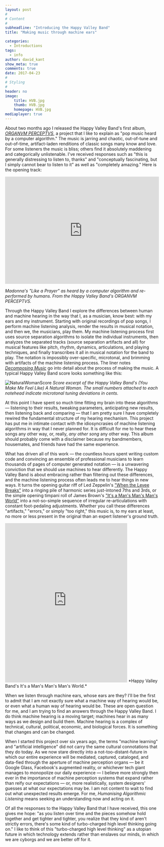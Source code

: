 ```yaml
---
layout: post
#
# Content
#
subheadline: "Introducing the Happy Valley Band"
title: "Making music through machine ears"

categories:
  - Introductions
tags:
  - info
author: david_kant
show_meta: true
comments: true
date: 2017-04-23
#
# Styling
#
header: no
image:
    title: HVB.jpg
    thumb: HVB.jpg
    homepage: HVB.jpg
mediaplayer: true
---
```


About two months ago I released the Happy Valley Band's first album, [_ORGANVM PERCEPTVS_](https://www.indexical.org/releases/happy-valley-band-organvm-perceptvs), a project that I like to explain as "pop music heard by a computer algorithm." The music is jarring and chaotic, out-of-tune and out-of-time, artifact-laden renditions of classic songs many know and love. For some listeners the music is bliss; others find it absolutely maddening and categorically unlistenable. I've received responses such as "this is generally distressing to listen to, thanks" and "conceptually fascinating, but I simply cannot bear to listen to it" as well as "completely amazing." Here is the opening track:

<iframe src="https://player.vimeo.com/video/170204430" width="100%" height="350" frameborder="0" webkitallowfullscreen mozallowfullscreen allowfullscreen></iframe>

*Madonna's "Like a Prayer" as heard by a computer algorithm and re-performed by humans. From the Happy Valley Band's ORGANVM PERCEPTVS.*


Through the Happy Valley Band I explore the differences between human and machine hearing in the way that I, as a musician, know best: with my ears and my instrument. Starting with original recordings of pop songs, I perform machine listening analysis, render the results in musical notation, and then we, the musicians, play them. My machine listening process first uses source separation algorithms to isolate the individual instruments, then analyzes the separated tracks (source separation artifacts and all) for musical features like pitch, rhythm, dynamics, articulations, and playing techniques, and finally transcribes it all in musical notation for the band to play. The notation is impossibly over-specific, microtonal, and brimming with artifacts of the machine listening process. The liner notes [_Decomposing Music_](http://experimentalmusicyearbook.com/Happy-Valley-Band) go into detail about the process of making the music. A typical Happy Valley Band score looks something like this:

![NaturalWomanScore]({{site.urlimg}}NaturalWoman-Score.png) *Score excerpt of the Happy Valley Band's (You Make Me Feel Like) A Natural Woman. The small numbers attached to each notehead indicate microtonal tuning deviations in cents.*


At this point I have spent so much time fitting my brain into these algorithms — listening to their results, tweaking parameters, anticipating new results, then listening back and comparing — that I am pretty sure I have completely rewired the fundamental structure of my hearing mechanism. This project has put me in intimate contact with the idiosyncrasies of machine listening algorithms in way that I never planned for. It is difficult for me to hear these songs any other way, or, really, _any other song_ any other way. This album should probably come with a disclaimer because my bandmembers, housemates, and friends have had the same experience.

What has driven all of this work — the countless hours spent writing custom code and convincing an ensemble of professional musicians to learn thousands of pages of computer generated notation — is a unwavering conviction that we should use machines to hear differently. The Happy Valley Band is about embracing rather than filtering out these differences, and the machine listening process often leads me to hear things in new ways. It turns the opening guitar riff of Led Zeppelin's ["When the Levee Breaks"](https://www.youtube.com/watch?v=fOEQTJV_3-w) into a ringing pile of harmonic series just-intoned 7ths and 3rds, or the simple opening timpani roll of James Brown's ["It's a Man's Man's Man's World"](https://www.youtube.com/watch?v=QCdc1YW001Q) into a not-so-simple sequence of irregular re-articulations with constant foot-pedaling adjustments. Whether you call these differences "artifacts," "errors," or simply "too right," this music is, to my ears at least, no more or less present in the original than an expert listener's ground truth.

<iframe style="border: 0; width: 400px; height: 520px;" src="https://bandcamp.com/EmbeddedPlayer/album=2795831671/size=large/bgcol=ffffff/linkcol=0687f5/tracklist=false/track=1606955875/transparent=true/" seamless><a href="http://indexical.bandcamp.com/album/organvm-perceptvs">ORGANVM PERCEPTVS by Happy Valley Band</a></iframe>
*Happy Valley Band's It's a Man's Man's Man's World.*

When we listen through machine ears, whose ears are they? I'll be the first to admit that I am not exactly sure what a machine way of hearing would be, or even what a human way of hearing would be. These are open question for me, and I am trying to find an answers through the Happy Valley Band. I do think machine hearing is a moving target; machines hear in as many ways as we design and build them. Machine hearing is a complex of technical, cultural, political, economic, and biological forces. It is something that changes and can be changed.

When I started this project over six years ago, the terms "machine learning" and "artificial intelligence" did not carry the same cultural connotations that they do today. As we now stare directly into a not-too-distant-future in which our entire experience will be mediated, captured, cataloged, and data-fied through the aperture of machine perception organs — be it Google Glass, Facebook's augmented reality, or whichever tech giant manages to monopolize our daily experience — I believe more strongly then ever in the importance of machine perception systems that expand rather than reify our expectations — or, more realistically, system designers' guesses at what our expectations may be. I am not content to wait to find out what unexpected results emerge. For me, _Humanising Algorithmic Listening_ means seeking an understanding now and acting on it.

Of all the responses to the Happy Valley Band that I have received, this one gives me hope: "as you listen over time and the pieces somehow hold together and get tighter and tighter, you realize that they kind of aren't strictly errors, there's some kind of turbo-charged high level thinking going on." I like to think of this "turbo-charged high level thinking" as a utopian future in which technology extends rather than enslaves our minds, in which we are cyborgs and we are better off for it.
